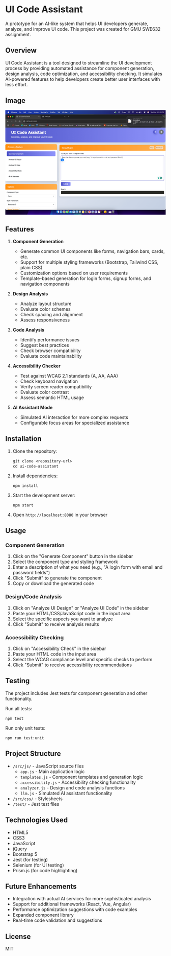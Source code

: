 # UI Code Assistant

A prototype for an AI-like system that helps UI developers generate, analyze, and improve UI code. This project was created for GMU SWE632 assignment.

## Overview

UI Code Assistant is a tool designed to streamline the UI development process by providing automated assistance for component generation, design analysis, code optimization, and accessibility checking. It simulates AI-powered features to help developers create better user interfaces with less effort.

## Image
![Alt text](https://github.com/github-pratik/UI_Coding_Assistant/blob/main/UI%20Screenshot.png)
## Features

1. **Component Generation**
   - Generate common UI components like forms, navigation bars, cards, etc.
   - Support for multiple styling frameworks (Bootstrap, Tailwind CSS, plain CSS)
   - Customization options based on user requirements
   - Template-based generation for login forms, signup forms, and navigation components

2. **Design Analysis**
   - Analyze layout structure
   - Evaluate color schemes
   - Check spacing and alignment
   - Assess responsiveness

3. **Code Analysis**
   - Identify performance issues
   - Suggest best practices
   - Check browser compatibility
   - Evaluate code maintainability

4. **Accessibility Checker**
   - Test against WCAG 2.1 standards (A, AA, AAA)
   - Check keyboard navigation
   - Verify screen reader compatibility
   - Evaluate color contrast
   - Assess semantic HTML usage

5. **AI Assistant Mode**
   - Simulated AI interaction for more complex requests
   - Configurable focus areas for specialized assistance

## Installation

1. Clone the repository:
   ```
   git clone <repository-url>
   cd ui-code-assistant
   ```

2. Install dependencies:
   ```
   npm install
   ```

3. Start the development server:
   ```
   npm start
   ```

4. Open `http://localhost:8080` in your browser

## Usage

### Component Generation

1. Click on the "Generate Component" button in the sidebar
2. Select the component type and styling framework
3. Enter a description of what you need (e.g., "A login form with email and password fields")
4. Click "Submit" to generate the component
5. Copy or download the generated code

### Design/Code Analysis

1. Click on "Analyze UI Design" or "Analyze UI Code" in the sidebar
2. Paste your HTML/CSS/JavaScript code in the input area
3. Select the specific aspects you want to analyze
4. Click "Submit" to receive analysis results

### Accessibility Checking

1. Click on "Accessibility Check" in the sidebar
2. Paste your HTML code in the input area
3. Select the WCAG compliance level and specific checks to perform
4. Click "Submit" to receive accessibility recommendations

## Testing

The project includes Jest tests for component generation and other functionality.

Run all tests:
```
npm test
```

Run only unit tests:
```
npm run test:unit
```

## Project Structure

- `/src/js/` - JavaScript source files
  - `app.js` - Main application logic
  - `templates.js` - Component templates and generation logic
  - `accessibility.js` - Accessibility checking functionality
  - `analyzer.js` - Design and code analysis functions
  - `llm.js` - Simulated AI assistant functionality
- `/src/css/` - Stylesheets
- `/test/` - Jest test files

## Technologies Used

- HTML5
- CSS3
- JavaScript
- jQuery
- Bootstrap 5
- Jest (for testing)
- Selenium (for UI testing)
- Prism.js (for code highlighting)

## Future Enhancements

- Integration with actual AI services for more sophisticated analysis
- Support for additional frameworks (React, Vue, Angular)
- Performance optimization suggestions with code examples
- Expanded component library
- Real-time code validation and suggestions

## License

MIT
